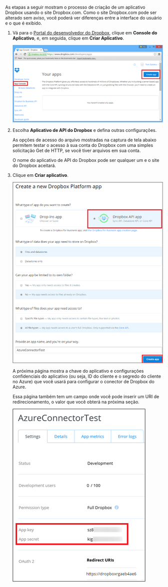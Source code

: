 As etapas a seguir mostram o processo de criação de um aplicativo Dropbox usando o site Dropbox.com. Como o site Dropbox.com pode ser alterado sem aviso, você poderá ver diferenças entre a interface do usuário e o que é exibido.

1. Vá para o [Portal do desenvolvedor do Dropbox](https://www.dropbox.com/developers/apps), clique em **Console do Aplicativo**, e, em seguida, clique em **Criar Aplicativo**.

	![Criar aplicativo Dropbox](./media/app-service-api-create-dropbox-app/dbappcreate.png)

2. Escolha **Aplicativo de API do Dropbox** e defina outras configurações.
 
	As opções de acesso do arquivo mostradas na captura de tela abaixo permitem testar o acesso à sua conta do Dropbox com uma simples solicitação Get de HTTP, se você tiver arquivos em sua conta.

	O nome do aplicativo de API do Dropbox pode ser qualquer um e o site do Dropbox aceitará.

3. Clique em **Criar aplicativo**.

	![Criar aplicativo Dropbox](./media/app-service-api-create-dropbox-app/dbapiapp.png)

	A próxima página mostra a chave do aplicativo e configurações confidenciais do aplicativo (ou seja, ID do cliente e o segredo do cliente no Azure) que você usará para configurar o conector de Dropbox do Azure.

	Essa página também tem um campo onde você pode inserir um URI de redirecionamento, o valor que você obterá na próxima seção.

	![Criar aplicativo Dropbox](./media/app-service-api-create-dropbox-app/dbappsettings.png)

<!---HONumber=July15_HO4-->